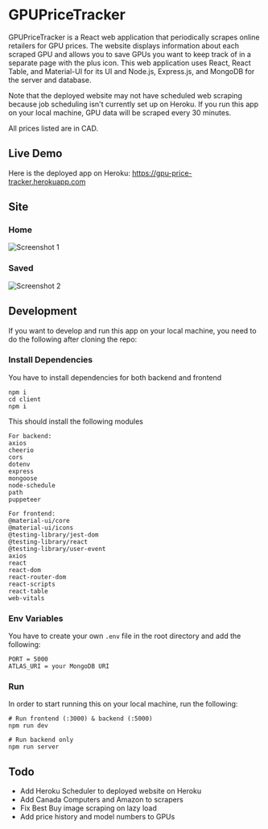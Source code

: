 # GPUPriceTracker

GPUPriceTracker is a React web application that periodically scrapes online retailers for GPU prices.
The website displays information about each scraped GPU and allows you to save GPUs you want to keep 
track of in a separate page with the plus icon. This web application uses React, React Table, and Material-UI for its 
UI and Node.js, Express.js, and MongoDB for the server and database.

Note that the deployed website may not have scheduled web scraping because job scheduling isn't currently set up on Heroku.
If you run this app on your local machine, GPU data will be scraped every 30 minutes.

All prices listed are in CAD.



## Live Demo

Here is the deployed app on Heroku: https://gpu-price-tracker.herokuapp.com



## Site

### Home
![Screenshot 1](https://i.imgur.com/K8ny9F4.png)

### Saved
![Screenshot 2](https://i.imgur.com/Gy9k1MH.png)





## Development

If you want to develop and run this app on your local machine, you need to do the following after cloning the repo:



### Install Dependencies

You have to install dependencies for both backend and frontend
```
npm i
cd client
npm i
````

This should install the following modules

```
For backend:
axios
cheerio
cors
dotenv
express
mongoose
node-schedule
path
puppeteer

For frontend:
@material-ui/core
@material-ui/icons
@testing-library/jest-dom
@testing-library/react
@testing-library/user-event
axios
react
react-dom
react-router-dom
react-scripts
react-table
web-vitals
```


### Env Variables
You have to create your own `.env` file in the root directory and add the following:

```
PORT = 5000
ATLAS_URI = your MongoDB URI
```



### Run
In order to start running this on your local machine, run the following:
```
# Run frontend (:3000) & backend (:5000)
npm run dev

# Run backend only
npm run server
```

## Todo
- Add Heroku Scheduler to deployed website on Heroku
- Add Canada Computers and Amazon to scrapers 
- Fix Best Buy image scraping on lazy load
- Add price history and model numbers to GPUs
